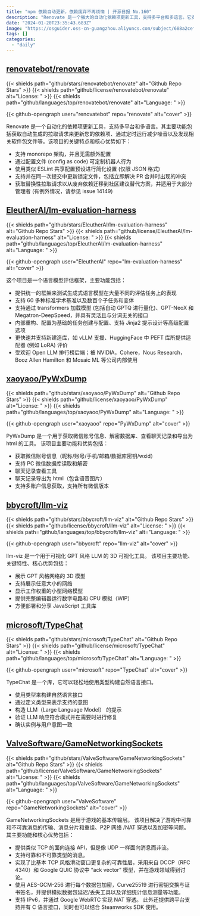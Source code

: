 ```yaml
---
title: "npm 依赖自动更新，依赖废弃不再烦恼 | 开源日报 No.160"
description: "Renovate 是一个强大的自动化依赖项更新工具，支持多平台和多语言。它支持 monorepo 架构，无需额外配置，通过配置文件可定制机器人行为。它还使用类似 ESLint 共享配置预设，简化设置。Renovate 还支持在同一次提交中更新锁定文件，包括解决 PR 合并时的冲突。它还可以获取替换性拉取请求，帮助您从废弃的依赖项迁移到社区建议的替代方案。"
date: "2024-01-20T23:35:43.683Z"
image: "https://osguider.oss-cn-guangzhou.aliyuncs.com/subject/688a2cef7cd510c44281093df76c5b5c.png"
tags: []
categories:
  - "daily"
---
```


## [renovatebot/renovate](https://github.com/renovatebot/renovate)

{{< shields path="github/stars/renovatebot/renovate" alt="Github Repo Stars" >}} {{< shields path="github/license/renovatebot/renovate" alt="License: " >}} {{< shields path="github/languages/top/renovatebot/renovate" alt="Language: " >}}

{{< github-opengraph user="renovatebot" repo="renovate" alt="cover" >}}

Renovate 是一个自动化的依赖项更新工具，支持多平台和多语言。其主要功能包括获取自动生成的拉取请求来更新您的依赖项、通过定时运行减少噪音以及发现相关软件包文件等。该项目的关键特点和核心优势如下：

- 支持 monorepo 架构，并且无需额外配置
- 通过配置文件 (config as code) 可定制机器人行为
- 使用类似 ESLint 共享配置预设进行简化设置 (仅限 JSON 格式)
- 支持并在同一次提交中更新锁定文件，包括立即解决 PR 合并时出现的冲突
- 获取替换性拉取请求以从废弃依赖迁移到社区建议替代方案，并适用于大部分管理者 (有例外情况，请参见 issue 14149)
  
## [EleutherAI/lm-evaluation-harness](https://github.com/EleutherAI/lm-evaluation-harness)

{{< shields path="github/stars/EleutherAI/lm-evaluation-harness" alt="Github Repo Stars" >}} {{< shields path="github/license/EleutherAI/lm-evaluation-harness" alt="License: " >}} {{< shields path="github/languages/top/EleutherAI/lm-evaluation-harness" alt="Language: " >}}

{{< github-opengraph user="EleutherAI" repo="lm-evaluation-harness" alt="cover" >}}

这个项目是一个语言模型评估框架，主要功能包括：

- 提供统一的框架来测试生成式语言模型在大量不同的评估任务上的表现
- 支持 60 多种标准学术基准以及数百个子任务和变体
- 支持通过 transformers 加载模型 (包括自动 GPTQ 进行量化)、GPT-NeoX 和 Megatron-DeepSpeed，并具有灵活且与分词无关的接口
- 内部重构、配置为基础的任务创建与配置、支持 Jinja2 提示设计等高级配置选项
- 更快速并支持新建造库，如 vLLM 支援、HuggingFace 中 PEFT 库所提供适配器 (例如 LoRA) 评价
- 受欢迎 Open LLM 排行榜后端；被 NVIDIA，Cohere，Nous Research，Booz Allen Hamilton 和 Mosaic ML 等公司内部使用
  
## [xaoyaoo/PyWxDump](https://github.com/xaoyaoo/PyWxDump)

{{< shields path="github/stars/xaoyaoo/PyWxDump" alt="Github Repo Stars" >}} {{< shields path="github/license/xaoyaoo/PyWxDump" alt="License: " >}} {{< shields path="github/languages/top/xaoyaoo/PyWxDump" alt="Language: " >}}

{{< github-opengraph user="xaoyaoo" repo="PyWxDump" alt="cover" >}}

PyWxDump 是一个用于获取微信账号信息、解密数据库、查看聊天记录和导出为 html 的工具。
该项目主要功能和优势包括：

- 获取微信账号信息（昵称/账号/手机/邮箱/数据库密钥/wxid）
- 支持 PC 微信数据库读取和解密
- 聊天记录查看工具
- 聊天记录导出为 html（包含语音图片）
- 支持多账户信息获取，支持所有微信版本
  
## [bbycroft/llm-viz](https://github.com/bbycroft/llm-viz)

{{< shields path="github/stars/bbycroft/llm-viz" alt="Github Repo Stars" >}} {{< shields path="github/license/bbycroft/llm-viz" alt="License: " >}} {{< shields path="github/languages/top/bbycroft/llm-viz" alt="Language: " >}}

{{< github-opengraph user="bbycroft" repo="llm-viz" alt="cover" >}}

llm-viz 是一个用于可视化 GPT 风格 LLM 的 3D 可视化工具。
该项目主要功能、关键特性、核心优势包括：

- 展示 GPT 风格网络的 3D 模型
- 支持展示任意大小的网络
- 显示工作权重的小型网络模型
- 提供完整编辑器运行数字电路和 CPU 模拟（WIP）
- 方便部署和分享 JavaScript 工具库
  
## [microsoft/TypeChat](https://github.com/microsoft/TypeChat)

{{< shields path="github/stars/microsoft/TypeChat" alt="Github Repo Stars" >}} {{< shields path="github/license/microsoft/TypeChat" alt="License: " >}} {{< shields path="github/languages/top/microsoft/TypeChat" alt="Language: " >}}

{{< github-opengraph user="microsoft" repo="TypeChat" alt="cover" >}}

TypeChat 是一个库，它可以轻松地使用类型构建自然语言接口。

- 使用类型来构建自然语言接口
- 通过定义类型来表示支持的意图
- 构造 LLM（Large Language Model） 的提示
- 验证 LLM 响应符合模式并在需要时进行修复
- 确认实例与用户意图一致
  
## [ValveSoftware/GameNetworkingSockets](https://github.com/ValveSoftware/GameNetworkingSockets)

{{< shields path="github/stars/ValveSoftware/GameNetworkingSockets" alt="Github Repo Stars" >}} {{< shields path="github/license/ValveSoftware/GameNetworkingSockets" alt="License: " >}} {{< shields path="github/languages/top/ValveSoftware/GameNetworkingSockets" alt="Language: " >}}

{{< github-opengraph user="ValveSoftware" repo="GameNetworkingSockets" alt="cover" >}}

GameNetworkingSockets 是用于游戏的基本传输层。
该项目解决了游戏中可靠和不可靠消息的传输、消息分片和重组、P2P 网络 /NAT 穿透以及加密等问题。其主要功能和核心优势包括：

- 提供类似 TCP 的面向连接 API，但是像 UDP 一样面向消息而非流。
- 支持可靠和不可靠类型的消息。
- 实现了比基本 TCP 风格滑动窗口更复杂的可靠性层，采用来自 DCCP（RFC 4340）和 Google QUIC 协议中 “ack vector” 模型，并在游戏领域得到讨论。
- 使用 AES-GCM-256 进行每个数据包加密，Curve25519 进行密钥交换与证书签名，并提供模拟数据包延迟/丢失工具以及详细统计信息测量等功能。
- 支持 IPv6，并通过 Google WebRTC 实现 NAT 穿透。
此外还提供跨平台支持并有 C 语言接口，同时也可以结合 Steamworks SDK 使用。
  
